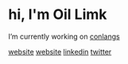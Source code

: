 <link href="template.css" rel="stylesheet"></link>

# hi, I'm Oil Limk
I’m currently working on [conlangs](https://oil-limk.github.io/Conlangs/)

<a class="but" href="https://oil-limk.github.io/Oil-Limk/" title="website">website</a>
[website](https://oil-limk.github.io/Oil-Limk/)
[linkedin](https://www.linkedin.com/in/oil-limk/)
[twitter](https://twitter.com/OilLimk)
<!-- <a style="background-color: transparent; text-decoration: none;"
  href="https://oillimk.bandcamp.com/" title="bandcamp">
  <img style="border-radius: 8px;"
    src="https://img.shields.io/badge/bandcamp-1DA0C3?style=for-the-badge&logo=bandcamp&logoColor=white">
</a> -->
